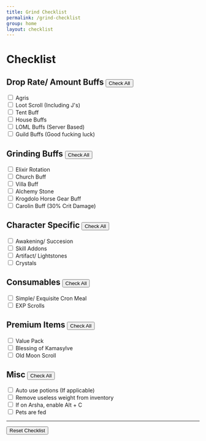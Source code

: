 ```yaml
---
title: Grind Checklist
permalink: /grind-checklist
group: home
layout: checklist
---
```


<script>
		const agris = document.getElementById("agris");
		const lootscroll = document.getElementById("lootscroll");
		const tentbuff = document.getElementById("tentbuff");
		const housebuff = document.getElementById("housebuff");
		const lomlbuff = document.getElementById("lomlbuff");
		const guildbuff = document.getElementById("guildbuff");
		const dropbuffs = [agris, lootscroll, tentbuff, housebuff, lomlbuff, guildbuff];
		
		
		const churchbuff = document.getElementById("churchbuff");
		const villabuff = document.getElementById("villabuff");
		const alchstone = document.getElementById("alchstone");
		const kroggear = document.getElementById("kroggear");
		const carolinbuff = document.getElementById("carolinbuff");
		const grindbuffs = [churchbuff, villabuff, alchstone, kroggear, carolinbuff];
		
		
		const awaksucc = document.getElementById("awaksucc");
		const skilladdons = document.getElementById("skilladdons");
		const artifacts = document.getElementById("artifacts");
		const crystals = document.getElementById("crystals");
		const character = [awaksucc, skilladdons, artifacts, crystals];
		
		
		const cronmeal = document.getElementById("cronmeal");
		const elixirs = document.getElementById("elixirs");
		const expscroll = document.getElementById("expscroll");
		const consumables = [elixirs, cronmeal, expscroll];
		
		
		const valuepack = document.getElementById("valuepack");
		const kamablessing = document.getElementById("kamablessing");
		const oldmoonscroll = document.getElementById("oldmoonscroll");
		const premium = [valuepack, kamablessing, oldmoonscroll];
		
		
		const autopot = document.getElementById("autopot");
		const removeweight = document.getElementById("removeweight");
		const altc = document.getElementById("altc");
		const feedpets = document.getElementById("feedpets");
		const misc = [autopot, removeweight, altc, feedpets];
		
		
	function selectAllInGroup(arr) {
		for(const item in arr){
			item.checked = true;
		}
	}
	
	function resetAll(){
		const allItems = [...dropbuffs, ...grindbuffs, ...character, ...consumables, ...premium, ...misc];
		for(const item in allItems){
			item.checked = false;
		}
	}
</script>


# Checklist

## Drop Rate/ Amount Buffs <button type="button" onclick="selectAllInGroup(dropbuffs);" id="btn_drops">Check All</button>
<input type="checkbox" id="agris" name="agris" value="agris"><label for="agris"> Agris</label><br>
<input type="checkbox" id="lootscroll" name="lootscroll" value="lootscroll"><label for="lootscroll"> Loot Scroll (Including J's)</label><br>
<input type="checkbox" id="tentbuff" name="tentbuff" value="tentbuff"><label for="tentbuff"> Tent Buff</label><br>
<input type="checkbox" id="housebuff" name="housebuff" value="housebuff"><label for="housebuff"> House Buffs</label><br>
<input type="checkbox" id="lomlbuff" name="lomlbuff" value="lomlbuff"><label for="lomlbuff"> LOML Buffs (Server Based)</label><br>
<input type="checkbox" id="guildbuff" name="guildbuff" value="guildbuff"><label for="guildbuff"> Guild Buffs (Good fucking luck)</label><br>


## Grinding Buffs <button type="button" onclick="selectAllInGroup(grindbuffs);" id="btn_grinding">Check All</button>
<input type="checkbox" id="elixirs" name="elixirs" value="elixirs"><label for="elixirs"> Elixir Rotation</label><br>
<input type="checkbox" id="churchbuff" name="churchbuff" value="churchbuff"><label for="churchbuff"> Church Buff</label><br>
<input type="checkbox" id="villabuff" name="villabuff" value="villabuff"><label for="villabuff"> Villa Buff</label><br>
<input type="checkbox" id="alchstone" name="alchstone" value="alchstone"><label for="alchstone"> Alchemy Stone</label><br>
<input type="checkbox" id="kroggear" name="kroggear" value="kroggear"><label for="kroggear"> Krogdolo Horse Gear Buff</label><br>
<input type="checkbox" id="carolinbuff" name="carolinbuff" value="carolinbuff"><label for="carolinbuff"> Carolin Buff (30% Crit Damage)</label><br>


## Character Specific <button type="button" onclick="selectAllInGroup(character);" id="btn_chararcter">Check All</button>
<input type="checkbox" id="awaksucc" name="awaksucc" value="awaksucc"><label for="awaksucc"> Awakening/ Succesion</label><br>
<input type="checkbox" id="skilladdons" name="skilladdons" value="skilladdons"><label for="skilladdons"> Skill Addons</label><br>
<input type="checkbox" id="artifacts" name="artifacts" value="artifacts"><label for="artifacts"> Artifact/ Lightstones</label><br>
<input type="checkbox" id="crystals" name="crystals" value="crystals"><label for="crystals"> Crystals</label><br>


## Consumables <button type="button" onclick="selectAllInGroup(consumables);" id="btn_consumables">Check All</button>
<input type="checkbox" id="cronmeal" name="cronmeal" value="cronmeal"><label for="cronmeal"> Simple/ Exquisite Cron Meal</label><br>
<input type="checkbox" id="expscroll" name="expscroll" value="expscroll"><label for="expscroll"> EXP Scrolls</label><br>


## Premium Items <button type="button" onclick="selectAllInGroup(premium);">Check All</button>
<input type="checkbox" id="valuepack" name="valuepack" value="valuepack"><label for="valuepack"> Value Pack</label><br>
<input type="checkbox" id="kamablessing" name="kamablessing" value="kamablessing"><label for="kamablessing"> Blessing of Kamasylve</label><br>
<input type="checkbox" id="oldmoonscroll" name="oldmoonscroll" value="oldmoonscroll"><label for="oldmoonscroll"> Old Moon Scroll</label><br>


## Misc <button type="button" onclick="selectAllInGroup(misc);" id="btn_misc">Check All</button>
<input type="checkbox" id="autopot" name="autopot" value="autopot"><label for="autopot"> Auto use potions (If applicable)</label><br>
<input type="checkbox" id="removeweight" name="removeweight" value="removeweight"><label for="removeweight"> Remove useless weight from inventory</label><br>
<input type="checkbox" id="altc" name="altc" value="altc"><label for="altc"> If on Arsha, enable Alt + C</label><br>
<input type="checkbox" id="feedpets" name="feedpets" value="feedpets"><label for="feedpets"> Pets are fed</label><br>

<hr>

<button type="button" onclick="resetAll();">Reset Checklist</button>

<!-- Full Reset Button
<button type="button" onclick="selectAllInGroup(dropbuffs);">Reset Checlist</button>

# --Once everything is TICKED ---
	Big giant green letters "Grind Ready" Otherwise "Not Grind Ready"
	
Tips go to my bank account pls -->